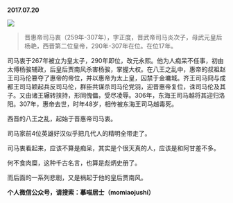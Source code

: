 
          
**2017.07.20**

![](//upload-images.jianshu.io/upload_images/51001-a78cdc3a0899d7a6.png)

>晋惠帝司马衷（259年-307年），字正度，晋武帝司马炎次子，母武元皇后杨艳，西晋第二位皇帝，290年-307年在位。在位17年。 

司马衷于267年被立为皇太子，290年即位，改元永熙。他为人痴呆不任事，初由太傅杨骏辅政，后皇后贾南风杀害杨骏，掌握大权。在八王之乱中，惠帝的叔祖赵王司马伦篡夺了惠帝的帝位，并以惠帝为太上皇，囚禁于金墉城。齐王司马冏与成都王司马颖起兵反司马伦，群臣共谋杀司马伦党羽，迎晋惠帝复位，诛司马伦及其子。又由诸王辗转挟持，形同傀儡，受尽凌辱。306年，东海王司马越将其迎归洛阳。307年，惠帝去世，时年48岁，相传被东海王司马越毒死。



西晋的八王之乱，起始于晋惠帝司马衷。

司马家前4位英雄好汉似乎把几代人的精明全带走了。

司马衷看起来，应该不算是痴呆，其实是个很天真的人，应该是和阿甘差不多。

何不食肉糜，这种千古名言，也算是彪炳史册了。

而后面的一系列悲剧，又是祸起于他的皇后贾南风。


**个人微信公众号，请搜索：摹喵居士（momiaojushi）**

        